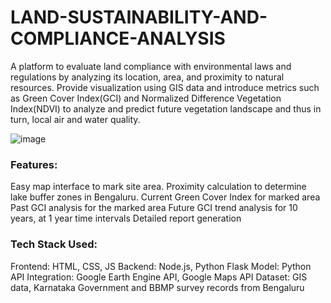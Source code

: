 # LAND-SUSTAINABILITY-AND-COMPLIANCE-ANALYSIS
A platform to evaluate land compliance with environmental laws and  regulations by analyzing its location, area, and proximity to natural resources. Provide  visualization using GIS data and introduce metrics such as Green Cover Index(GCI)  and Normalized Difference Vegetation Index(NDVI) to analyze and predict future  vegetation landscape and thus in turn, local air and water quality.


![image](https://github.com/user-attachments/assets/1903c300-696e-4a88-a9f4-5f188e7e3935)

 ### Features:
 Easy map interface to mark site area.
 Proximity calculation to determine lake buffer zones in Bengaluru.
 Current Green Cover Index for marked area
 Past GCI analysis for the marked area
 Future GCI trend analysis for 10 years, at 1 year time intervals
 Detailed report generation


### Tech Stack Used:
 Frontend: HTML, CSS, JS
 Backend: Node.js, Python Flask
 Model: Python
 API Integration: Google Earth Engine
 API, Google Maps API
 Dataset: GIS data, Karnataka
 Government and BBMP survey records
 from Bengaluru
